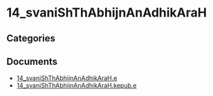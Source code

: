 # 14_svaniShThAbhijnAnAdhikAraH


## Categories


## Documents
- [14_svaniShThAbhijnAnAdhikAraH.e](14_svaniShThAbhijnAnAdhikAraH.epub)
- [14_svaniShThAbhijnAnAdhikAraH.kepub.e](14_svaniShThAbhijnAnAdhikAraH.kepub.epub)